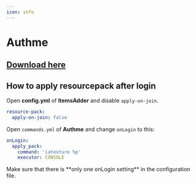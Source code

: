 ```yaml
---
icon: info
---
```


# Authme

## [Download here](https://www.spigotmc.org/resources/authmereloaded.6269/)

## How to apply resourcepack after login

Open **config.yml** of **ItemsAdder** and disable `apply-on-join`.

```yaml
resource-pack:
  apply-on-join: false
```

Open `commands.yml` of **Authme** and change `onLogin` to this:

```yaml
onLogin:
  apply_pack:
    command: 'iatexture %p'
    executor: CONSOLE
```


<Warning>
Make sure that there is **only one onLogin setting** in the configuration file.
</Warning>